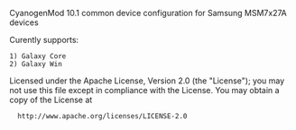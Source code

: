 CyanogenMod 10.1 common device configuration for Samsung MSM7x27A devices

Curently supports:

	1) Galaxy Core
	2) Galaxy Win 

Licensed under the Apache License, Version 2.0 (the "License");
 you may not use this file except in compliance with the License.
 You may obtain a copy of the License at

      http://www.apache.org/licenses/LICENSE-2.0
